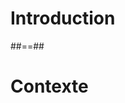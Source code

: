 <!-- .slide: class="transition-white sfeir-bg-red" -->

# Introduction

##==##

<!-- .slide: class="transition-white sfeir-bg-blue" -->

# Contexte